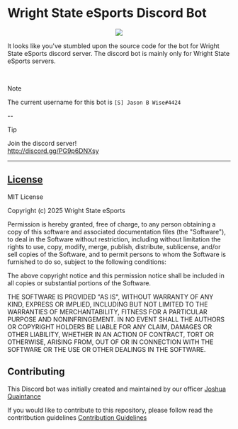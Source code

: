 # Wright State eSports Discord Bot

<p align="center">
    <image src="WrightStateeSportsLogo.png" />
</p>

It looks like you've stumbled upon the source code for the bot for Wright State eSports discord server. The discord bot is mainly only for Wright State eSports servers.

&nbsp;

> [!NOTE]  
> The current username for this bot is `[S] Jason B Wise#4424`

--

> [!TIP]  
> Join the discord server!  
> http://discord.gg/PG9p6DNXsy

---

## [License](LICENSE)

MIT License

Copyright (c) 2025 Wright State eSports

Permission is hereby granted, free of charge, to any person obtaining a copy
of this software and associated documentation files (the "Software"), to deal
in the Software without restriction, including without limitation the rights
to use, copy, modify, merge, publish, distribute, sublicense, and/or sell
copies of the Software, and to permit persons to whom the Software is
furnished to do so, subject to the following conditions:

The above copyright notice and this permission notice shall be included in all
copies or substantial portions of the Software.

THE SOFTWARE IS PROVIDED "AS IS", WITHOUT WARRANTY OF ANY KIND, EXPRESS OR
IMPLIED, INCLUDING BUT NOT LIMITED TO THE WARRANTIES OF MERCHANTABILITY,
FITNESS FOR A PARTICULAR PURPOSE AND NONINFRINGEMENT. IN NO EVENT SHALL THE
AUTHORS OR COPYRIGHT HOLDERS BE LIABLE FOR ANY CLAIM, DAMAGES OR OTHER
LIABILITY, WHETHER IN AN ACTION OF CONTRACT, TORT OR OTHERWISE, ARISING FROM,
OUT OF OR IN CONNECTION WITH THE SOFTWARE OR THE USE OR OTHER DEALINGS IN THE
SOFTWARE.

## Contributing

This Discord bot was initially created and maintained by our officer [Joshua Quaintance](https://github.com/JoshQuaintance)

If you would like to contribute to this repository, please follow read the contritbution guidelines [Contribution Guidelines](CONTRIBUTING.MD)
